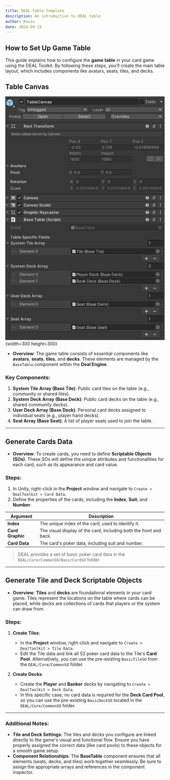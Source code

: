 ```yaml
---
title: DEAL Table Template
description: An introduction to DEAL table
author: Kevin  
date: 2024-09-15  
---
```


## How to Set Up Game Table

This guide explains how to configure the **game table** in your card game using the DEAL Toolkit. By following these steps, you'll create the main table layout, which includes components like avatars, seats, tiles, and decks.

## Table Canvas
![Base Table](../images/BaseTable.png){width=300 height=300}
- **Overview**: The game table consists of essential components like **avatars**, **seats**, **tiles**, and **decks**. These elements are managed by the `BaseTable` component within the **Deal Engine**.
  
### Key Components:
1. **System Tile Array (Base Tile)**: Public card tiles on the table (e.g., community or shared tiles).
2. **System Deck Array (Base Deck)**: Public card decks on the table (e.g., shared community decks).
3. **User Deck Array (Base Deck)**: Personal card decks assigned to individual seats (e.g., player hand decks).
4. **Seat Array (Base Seat)**: A list of player seats used to join the table.

---

## Generate Cards Data

- **Overview**: To create cards, you need to define **Scriptable Objects (SOs)**. These SOs will define the unique attributes and functionalities for each card, such as its appearance and card value.

### Steps:
1. In Unity, right-click in the **Project** window and navigate to `Create > DealToolkit > Card Data`.
2. Define the properties of the cards, including the **Index**, **Suit**, and **Number**.

| **Argument**     | **Description**                                 |
| ---------------- | ----------------------------------------------- |
| **Index**        | The unique index of the card, used to identify it.  |
| **Card Graphic** | The visual display of the card, including both the front and back.     |
| **Card Data**    | The card's poker data, including suit and number. |

> DEAL provides a set of basic poker card data in the `DEAL/Core/CommonSO/BasicCardSO` folder.

---

## Generate Tile and Deck Scriptable Objects

- **Overview**: **Tiles** and **decks** are foundational elements in your card game. Tiles represent the locations on the table where cards can be placed, while decks are collections of cards that players or the system can draw from.

### Steps:

1. **Create Tiles**:
   - In the **Project** window, right-click and navigate to `Create > DealToolkit > Tile Data`.
   - Edit the Tile data and link all 52 poker card data to the Tile's **Card Pool**. Alternatively, you can use the pre-existing `BasicTileSO` from the `DEAL/Core/CommonSO` folder.

2. **Create Decks**:
   - Create the **Player** and **Banker** decks by navigating to `Create > DealToolkit > Deck Data`.
   - In this specific case, no card data is required for the **Deck Card Pool**, so you can use the pre-existing `BasicDeckSO` located in the `DEAL/Core/CommonSO` folder.

---

### Additional Notes:

- **Tile and Deck Settings**: The tiles and decks you configure are linked directly to the game's visual and functional flow. Ensure you have properly assigned the correct data (like card pools) to these objects for a smooth game setup.
- **Component Relationships**: The **BaseTable** component ensures that all elements (seats, decks, and tiles) work together seamlessly. Be sure to assign the appropriate arrays and references in the component inspector.


